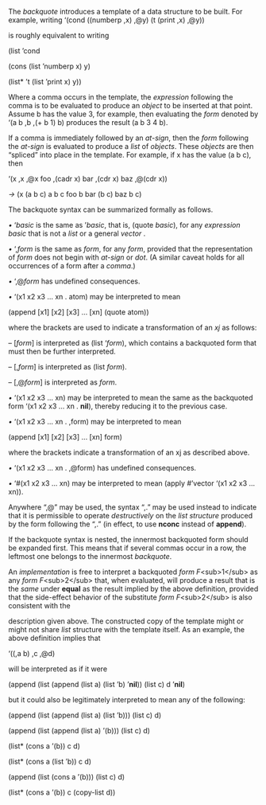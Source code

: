 

 

The *backquote* introduces a template of a data structure to be built. For example, writing ‘(cond ((numberp ,x) ,@y) (t (print ,x) ,@y)) 

is roughly equivalent to writing 

(list ’cond 

(cons (list ’numberp x) y) 

(list\* ’t (list ’print x) y)) 

Where a comma occurs in the template, the *expression* following the comma is to be evaluated to produce an *object* to be inserted at that point. Assume b has the value 3, for example, then evaluating the *form* denoted by ‘(a b ,b ,(+ b 1) b) produces the result (a b 3 4 b). 

If a comma is immediately followed by an *at-sign*, then the *form* following the *at-sign* is evaluated to produce a *list* of *objects*. These *objects* are then “spliced” into place in the template. For example, if x has the value (a b c), then 

‘(x ,x ,@x foo ,(cadr x) bar ,(cdr x) baz ,@(cdr x)) 

*→* (x (a b c) a b c foo b bar (b c) baz b c)  



The backquote syntax can be summarized formally as follows. 

*•* ‘*basic* is the same as ’*basic*, that is, (quote *basic*), for any *expression basic* that is not a *list* or a general *vector* . 

*•* ‘,*form* is the same as *form*, for any *form*, provided that the representation of *form* does not begin with *at-sign* or *dot*. (A similar caveat holds for all occurrences of a form after a *comma*.) 

*•* ‘,@*form* has undefined consequences. 

*•* ‘(x1 x2 x3 ... xn . atom) may be interpreted to mean 

(append [x1] [x2] [x3] ... [xn] (quote atom)) 

where the brackets are used to indicate a transformation of an *xj* as follows: 

– [*form*] is interpreted as (list ‘*form*), which contains a backquoted form that must then be further interpreted. 

– [,*form*] is interpreted as (list *form*). 

– [,@*form*] is interpreted as *form*. 

*•* ‘(x1 x2 x3 ... xn) may be interpreted to mean the same as the backquoted form ‘(x1 x2 x3 ... xn . **nil**), thereby reducing it to the previous case. 

*•* ‘(x1 x2 x3 ... xn . ,form) may be interpreted to mean 

(append [x1] [x2] [x3] ... [xn] form) 

where the brackets indicate a transformation of an xj as described above. 

*•* ‘(x1 x2 x3 ... xn . ,@form) has undefined consequences. 

*•* ‘#(x1 x2 x3 ... xn) may be interpreted to mean (apply #’vector ‘(x1 x2 x3 ... xn)). 

Anywhere “,@” may be used, the syntax “,.” may be used instead to indicate that it is permissible to operate *destructively* on the *list structure* produced by the form following the “,.” (in effect, to use **nconc** instead of **append**). 

If the backquote syntax is nested, the innermost backquoted form should be expanded first. This means that if several commas occur in a row, the leftmost one belongs to the innermost *backquote*. 

An *implementation* is free to interpret a backquoted *form F*&#60;sub&#62;1&#60;/sub&#62; as any *form F*&#60;sub&#62;2&#60;/sub&#62; that, when evaluated, will produce a result that is the *same* under **equal** as the result implied by the above definition, provided that the side-effect behavior of the substitute *form F*&#60;sub&#62;2&#60;/sub&#62; is also consistent with the  



description given above. The constructed copy of the template might or might not share *list* structure with the template itself. As an example, the above definition implies that 

‘((,a b) ,c ,@d) 

will be interpreted as if it were 

(append (list (append (list a) (list ’b) ’**nil**)) (list c) d ’**nil**) 

but it could also be legitimately interpreted to mean any of the following: 

(append (list (append (list a) (list ’b))) (list c) d) 

(append (list (append (list a) ’(b))) (list c) d) 

(list\* (cons a ’(b)) c d) 

(list\* (cons a (list ’b)) c d) 

(append (list (cons a ’(b))) (list c) d) 

(list\* (cons a ’(b)) c (copy-list d)) 

